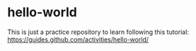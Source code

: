 # hello-world
This is just a practice repository to learn following this tutorial: https://guides.github.com/activities/hello-world/
